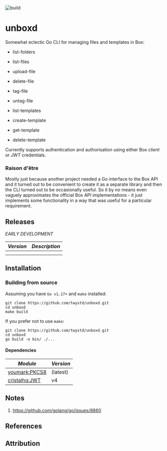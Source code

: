 ![build](https://github.com/twystd/unboxd/workflows/build/badge.svg)

# unboxd

Somewhat eclectic Go CLI for managing files and templates in Box: 

- list-folders

- list-files
- upload-file
- delete-file
- tag-file
- untag-file

- list-templates  
- create-template
- get-template
- delete-template

Currently supports authentication and authorisation using either Box _client_ or _JWT_ credentials.

### Raison d'être

Mostly just because another project needed a Go interface to the Box API and it turned out to be convenient
to create it as a separate library and then the CLI turned out to be occasionally useful. So it by no means
even vaguely approximates the official Box API implementations - it just implements some functionality in a 
way that was useful for a particular requirement.

## Releases

*EARLY DEVELOPMENT*

| *Version* | *Description*               |
| --------- | ----------------------------|
|           |                             |
|           |                             |                                                                    

## Installation

### Building from source

Assuming you have `Go v1.17+` and `make` installed:

```
git clone https://github.com/twystd/unboxd.git
cd unboxd
make build
```

If you prefer not to use `make`:
```
git clone https://github.com/twystd/unboxd.git
cd unboxd
go build -o bin/ ./...
```

#### Dependencies

| *Module*                                             | *Version*  |
| -----------------------------------------------------| ---------- |
| [youmark:PKCS8](https://github.com/youmark/pkcs8)    | (latest)   |
| [cristalhq:JWT](https://github.com/cristalhq/jwt/v4) | v4         |


## Notes

1. https://github.com/golang/go/issues/8860


## References

## Attribution

